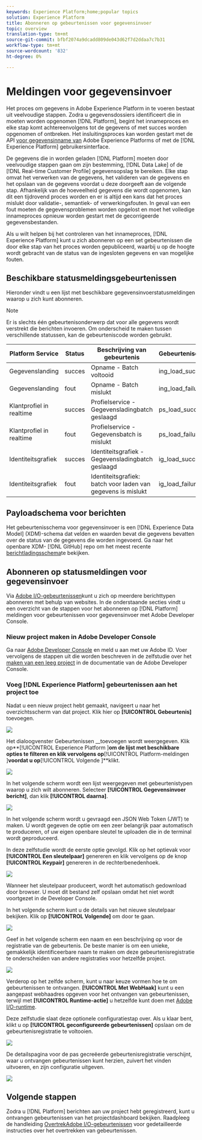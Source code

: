 ```yaml
---
keywords: Experience Platform;home;popular topics
solution: Experience Platform
title: Abonneren op gebeurtenissen voor gegevensinvoer
topic: overview
translation-type: tm+mt
source-git-commit: bfbf2074a9dcadd809de043d62f7d2ddaa7c7b31
workflow-type: tm+mt
source-wordcount: '832'
ht-degree: 0%

---
```



# Meldingen voor gegevensinvoer

Het proces om gegevens in Adobe Experience Platform in te voeren bestaat uit veelvoudige stappen. Zodra u gegevensdossiers identificeert die in moeten worden opgenomen [!DNL Platform], begint het innameproces en elke stap komt achtereenvolgens tot de gegevens of met succes worden opgenomen of ontbreken. Het insluitingsproces kan worden gestart met de API [voor gegevensinname van](https://www.adobe.io/apis/experienceplatform/home/api-reference.html#!acpdr/swagger-specs/ingest-api.yaml) Adobe Experience Platforms of met de [!DNL Experience Platform] gebruikersinterface.

De gegevens die in worden geladen [!DNL Platform] moeten door veelvoudige stappen gaan om zijn bestemming, [!DNL Data Lake] of de [!DNL Real-time Customer Profile] gegevensopslag te bereiken. Elke stap omvat het verwerken van de gegevens, het valideren van de gegevens en het opslaan van de gegevens voordat u deze doorgeeft aan de volgende stap. Afhankelijk van de hoeveelheid gegevens die wordt opgenomen, kan dit een tijdrovend proces worden en er is altijd een kans dat het proces mislukt door validatie-, semantiek- of verwerkingsfouten. In geval van een fout moeten de gegevensproblemen worden opgelost en moet het volledige innameproces opnieuw worden gestart met de gecorrigeerde gegevensbestanden.

Als u wilt helpen bij het controleren van het innameproces, [!DNL Experience Platform] kunt u zich abonneren op een set gebeurtenissen die door elke stap van het proces worden gepubliceerd, waarbij u op de hoogte wordt gebracht van de status van de ingesloten gegevens en van mogelijke fouten.

## Beschikbare statusmeldingsgebeurtenissen

Hieronder vindt u een lijst met beschikbare gegevensinvoerstatusmeldingen waarop u zich kunt abonneren.

>[!NOTE]
>
>Er is slechts één gebeurtenisonderwerp dat voor alle gegevens wordt verstrekt die berichten invoeren. Om onderscheid te maken tussen verschillende statussen, kan de gebeurteniscode worden gebruikt.

| Platform Service | Status | Beschrijving van gebeurtenis | Gebeurteniscode |
| ---------------- | ------ | ----------------- | ---------- |
| Gegevenslanding | succes | Opname - Batch voltooid | ing_load_success |
| Gegevenslanding | fout | Opname - Batch mislukt | ing_load_failure |
| Klantprofiel in realtime | succes | Profielservice - Gegevensladingbatch geslaagd | ps_load_success |
| Klantprofiel in realtime | fout | Profielservice - Gegevensbatch is mislukt | ps_load_failure |
| Identiteitsgrafiek | succes | Identiteitsgrafiek - Gegevensladingbatch geslaagd | ig_load_success |
| Identiteitsgrafiek | fout | Identiteitsgrafiek: batch voor laden van gegevens is mislukt | ig_load_failure |

## Payloadschema voor berichten

Het gebeurtenisschema voor gegevensinvoer is een [!DNL Experience Data Model] (XDM)-schema dat velden en waarden bevat die gegevens bevatten over de status van de gegevens die worden ingevoerd. Ga naar het openbare XDM- [!DNL GitHub] repo om het meest recente [berichtladingsschema](https://github.com/adobe/xdm/blob/master/schemas/common/notifications/ingestion.schema.json)te bekijken.

## Abonneren op statusmeldingen voor gegevensinvoer

Via [Adobe I/O-gebeurtenissen](https://www.adobe.io/apis/experienceplatform/events.html)kunt u zich op meerdere berichttypen abonneren met behulp van websites. In de onderstaande secties vindt u een overzicht van de stappen voor het abonneren op [!DNL Platform] meldingen voor gebeurtenissen voor gegevensinvoer met Adobe Developer Console.

### Nieuw project maken in Adobe Developer Console

Ga naar [Adobe Developer Console](https://www.adobe.com/go/devs_console_ui) en meld u aan met uw Adobe ID. Voer vervolgens de stappen uit die worden beschreven in de zelfstudie over het [maken van een leeg project](https://www.adobe.io/apis/experienceplatform/console/docs.html#!AdobeDocs/adobeio-console/master/projects-empty.md) in de documentatie van de Adobe Developer Console.

### Voeg [!DNL Experience Platform] gebeurtenissen aan het project toe

Nadat u een nieuw project hebt gemaakt, navigeert u naar het overzichtsscherm van dat project. Klik hier op **[!UICONTROL Gebeurtenis]** toevoegen.

![](../images/quality/subscribe-events/add-event-button.png)

Het dialoogvenster Gebeurtenissen __toevoegen wordt weergegeven. Klik op**[!UICONTROL  Experience Platform ]**om de lijst met beschikbare opties te filteren en klik vervolgens op**[!UICONTROL  Platform-meldingen ]**voordat u op**[!UICONTROL  Volgende ]**klikt.

![](../images/quality/subscribe-events/select-platform-events.png)

In het volgende scherm wordt een lijst weergegeven met gebeurtenistypen waarop u zich wilt abonneren. Selecteer **[!UICONTROL Gegevensinvoer bericht]**, dan klik **[!UICONTROL daarna]**.

![](../images/quality/subscribe-events/choose-event-subscriptions.png)

In het volgende scherm wordt u gevraagd een JSON Web Token (JWT) te maken. U wordt gegeven de optie om een zeer belangrijk paar automatisch te produceren, of uw eigen openbare sleutel te uploaden die in de terminal wordt geproduceerd.

In deze zelfstudie wordt de eerste optie gevolgd. Klik op het optievak voor **[!UICONTROL Een sleutelpaar]** genereren en klik vervolgens op de knop **[!UICONTROL Keypair]** genereren in de rechterbenedenhoek.

![](../images/quality/subscribe-events/generate-keypair.png)

Wanneer het sleutelpaar produceert, wordt het automatisch gedownload door browser. U moet dit bestand zelf opslaan omdat het niet wordt voortgezet in de Developer Console.

In het volgende scherm kunt u de details van het nieuwe sleutelpaar bekijken. Klik op **[!UICONTROL Volgende]** om door te gaan.

![](../images/quality/subscribe-events/keypair-generated.png)

Geef in het volgende scherm een naam en een beschrijving op voor de registratie van de gebeurtenis. De beste manier is om een unieke, gemakkelijk identificeerbare naam te maken om deze gebeurtenisregistratie te onderscheiden van andere registraties voor hetzelfde project.

![](../images/quality/subscribe-events/registration-details.png)

Verderop op het zelfde scherm, kunt u naar keuze vormen hoe te om gebeurtenissen te ontvangen. **[!UICONTROL Met WebHaak]** kunt u een aangepast webhaadres opgeven voor het ontvangen van gebeurtenissen, terwijl met **[!UICONTROL Runtime-actie]** u hetzelfde kunt doen met [Adobe I/O-runtime](https://www.adobe.io/apis/experienceplatform/runtime/docs.html).

Deze zelfstudie slaat deze optionele configuratiestap over. Als u klaar bent, klikt u op **[!UICONTROL geconfigureerde gebeurtenissen]** opslaan om de gebeurtenisregistratie te voltooien.

![](../images/quality/subscribe-events/receive-events.png)

De detailspagina voor de pas gecreëerde gebeurtenisregistratie verschijnt, waar u ontvangen gebeurtenissen kunt herzien, zuivert het vinden uitvoeren, en zijn configuratie uitgeven.

![](../images/quality/subscribe-events/registration-complete.png)

## Volgende stappen

Zodra u [!DNL Platform] berichten aan uw project hebt geregistreerd, kunt u ontvangen gebeurtenissen van het projectdashboard bekijken. Raadpleeg de handleiding [OvertrekAdobe I/O-gebeurtenissen](https://www.adobe.io/apis/experienceplatform/events/docs.html#!adobedocs/adobeio-events/master/support/tracing.md) voor gedetailleerde instructies over het overtrekken van gebeurtenissen.
